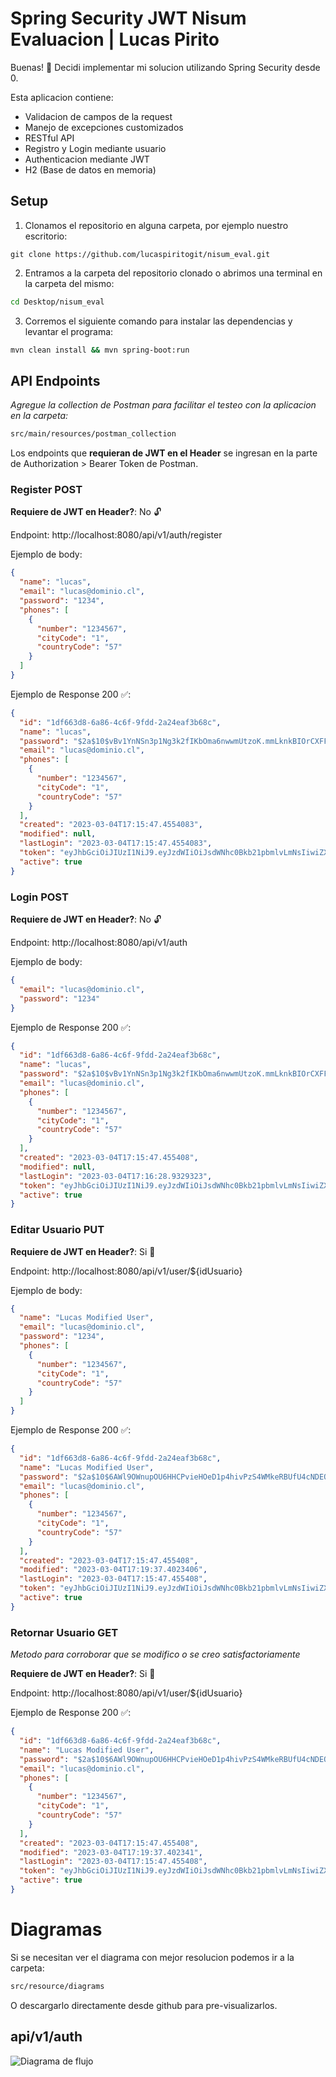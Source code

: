 # Spring Security JWT Nisum Evaluacion | Lucas Pirito

Buenas! 👋 Decidi implementar mi solucion utilizando Spring Security desde 0.

Esta aplicacion contiene:

- Validacion de campos de la request
- Manejo de excepciones customizados
- RESTful API
- Registro y Login mediante usuario
- Authenticacion mediante JWT
- H2 (Base de datos en memoria)

## Setup

1. Clonamos el repositorio en alguna carpeta, por ejemplo nuestro escritorio:

```git
git clone https://github.com/lucaspiritogit/nisum_eval.git
```

2. Entramos a la carpeta del repositorio clonado o abrimos una terminal en la carpeta del mismo:

```bash
cd Desktop/nisum_eval
```

3. Corremos el siguiente comando para instalar las dependencias y levantar el programa:

```bash
mvn clean install && mvn spring-boot:run
```

## API Endpoints

_Agregue la collection de Postman para facilitar el testeo con la aplicacion en la carpeta:_

```bash
src/main/resources/postman_collection
```

Los endpoints que **requieran de JWT en el Header** se ingresan en la parte de Authorization > Bearer Token de Postman.

### Register **POST**

**Requiere de JWT en Header?**: No 🔓

Endpoint: http://localhost:8080/api/v1/auth/register

Ejemplo de body:

```json
{
  "name": "lucas",
  "email": "lucas@dominio.cl",
  "password": "1234",
  "phones": [
    {
      "number": "1234567",
      "cityCode": "1",
      "countryCode": "57"
    }
  ]
}
```

Ejemplo de Response 200 ✅:

```json
{
  "id": "1df663d8-6a86-4c6f-9fdd-2a24eaf3b68c",
  "name": "lucas",
  "password": "$2a$10$vBv1YnNSn3p1Ng3k2fIKbOma6nwwmUtzoK.mmLknkBIOrCXFFUS72",
  "email": "lucas@dominio.cl",
  "phones": [
    {
      "number": "1234567",
      "cityCode": "1",
      "countryCode": "57"
    }
  ],
  "created": "2023-03-04T17:15:47.4554083",
  "modified": null,
  "lastLogin": "2023-03-04T17:15:47.4554083",
  "token": "eyJhbGciOiJIUzI1NiJ9.eyJzdWIiOiJsdWNhc0Bkb21pbmlvLmNsIiwiZXhwIjoxNjc3OTg0OTQ3LCJpYXQiOjE2Nzc5NjA5NDd9.bd5ZW8LVNbQKBf3uIDRfuXstsGeymLmNGdtvgTXDxV0",
  "active": true
}
```

### Login **POST**

**Requiere de JWT en Header?**: No 🔓

Endpoint: http://localhost:8080/api/v1/auth

Ejemplo de body:

```json
{
  "email": "lucas@dominio.cl",
  "password": "1234"
}
```

Ejemplo de Response 200 ✅:

```json
{
  "id": "1df663d8-6a86-4c6f-9fdd-2a24eaf3b68c",
  "name": "lucas",
  "password": "$2a$10$vBv1YnNSn3p1Ng3k2fIKbOma6nwwmUtzoK.mmLknkBIOrCXFFUS72",
  "email": "lucas@dominio.cl",
  "phones": [
    {
      "number": "1234567",
      "cityCode": "1",
      "countryCode": "57"
    }
  ],
  "created": "2023-03-04T17:15:47.455408",
  "modified": null,
  "lastLogin": "2023-03-04T17:16:28.9329323",
  "token": "eyJhbGciOiJIUzI1NiJ9.eyJzdWIiOiJsdWNhc0Bkb21pbmlvLmNsIiwiZXhwIjoxNjc3OTg0OTQ3LCJpYXQiOjE2Nzc5NjA5NDd9.bd5ZW8LVNbQKBf3uIDRfuXstsGeymLmNGdtvgTXDxV0",
  "active": true
}
```

### Editar Usuario **PUT**

**Requiere de JWT en Header?**: Si 🔐

Endpoint: http://localhost:8080/api/v1/user/${idUsuario}

Ejemplo de body:

```json
{
  "name": "Lucas Modified User",
  "email": "lucas@dominio.cl",
  "password": "1234",
  "phones": [
    {
      "number": "1234567",
      "cityCode": "1",
      "countryCode": "57"
    }
  ]
}
```

Ejemplo de Response 200 ✅:

```json
{
  "id": "1df663d8-6a86-4c6f-9fdd-2a24eaf3b68c",
  "name": "Lucas Modified User",
  "password": "$2a$10$6AWl9OWnupOU6HHCPvieHOeD1p4hivPzS4WMkeRBUfU4cNDEQtp5i",
  "email": "lucas@dominio.cl",
  "phones": [
    {
      "number": "1234567",
      "cityCode": "1",
      "countryCode": "57"
    }
  ],
  "created": "2023-03-04T17:15:47.455408",
  "modified": "2023-03-04T17:19:37.4023406",
  "lastLogin": "2023-03-04T17:15:47.455408",
  "token": "eyJhbGciOiJIUzI1NiJ9.eyJzdWIiOiJsdWNhc0Bkb21pbmlvLmNsIiwiZXhwIjoxNjc3OTg1MTc3LCJpYXQiOjE2Nzc5NjExNzd9.WU19a7XG7n--g1ck-ckRUk5el1mzyEMo-ThEGZjRSQE",
  "active": true
}
```

### Retornar Usuario **GET**

_Metodo para corroborar que se modifico o se creo satisfactoriamente_

**Requiere de JWT en Header?**: Si 🔐

Endpoint: http://localhost:8080/api/v1/user/${idUsuario}

Ejemplo de Response 200 ✅:

```json
{
  "id": "1df663d8-6a86-4c6f-9fdd-2a24eaf3b68c",
  "name": "Lucas Modified User",
  "password": "$2a$10$6AWl9OWnupOU6HHCPvieHOeD1p4hivPzS4WMkeRBUfU4cNDEQtp5i",
  "email": "lucas@dominio.cl",
  "phones": [
    {
      "number": "1234567",
      "cityCode": "1",
      "countryCode": "57"
    }
  ],
  "created": "2023-03-04T17:15:47.455408",
  "modified": "2023-03-04T17:19:37.402341",
  "lastLogin": "2023-03-04T17:15:47.455408",
  "token": "eyJhbGciOiJIUzI1NiJ9.eyJzdWIiOiJsdWNhc0Bkb21pbmlvLmNsIiwiZXhwIjoxNjc3OTg1MTc3LCJpYXQiOjE2Nzc5NjExNzd9.WU19a7XG7n--g1ck-ckRUk5el1mzyEMo-ThEGZjRSQE",
  "active": true
}
```

# Diagramas

Si se necesitan ver el diagrama con mejor resolucion podemos ir a la carpeta:

```bash
src/resource/diagrams
```

O descargarlo directamente desde github para pre-visualizarlos.

## api/v1/auth

![Diagrama de flujo](./src/main/resources/diagrams/Diagrama-de-flujo.png)
